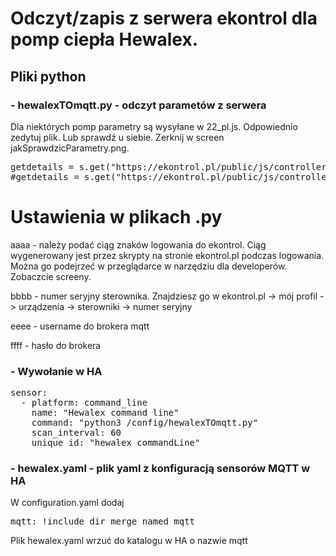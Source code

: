 # Odczyt/zapis z serwera ekontrol dla pomp ciepła Hewalex.

<h2> Pliki python</h2>



<h3> - hewalexTOmqtt.py - odczyt parametów z serwera</h3>

Dla niektórych pomp parametry są wysyłane w 22_pl.js. Odpowiednio zedytuj plik. Lub sprawdź u siebie. Zerknij w screen jakSprawdzicParametry.png.

<pre>getdetails = s.get("https://ekontrol.pl/public/js/controllers_map/26_pl.js")
#getdetails = s.get("https://ekontrol.pl/public/js/controllers_map/22_pl.js")</pre>


# Ustawienia w plikach .py

aaaa - należy podać ciąg znaków logowania do ekontrol. Ciąg wygenerowany jest przez skrypty na stronie ekontrol.pl podczas logowania. Można go podejrzeć w przeglądarce w narzędziu dla developerów. Zobaczcie screeny.

bbbb - numer seryjny sterownika. Znajdziesz go w ekontrol.pl -> mój profil -> urządzenia -> sterowniki -> numer seryjny

eeee - username do brokera mqtt

ffff - hasło do brokera

<h3> - Wywołanie w HA </h3>

<pre>
sensor:
  - platform: command_line
    name: "Hewalex command line"
    command: "python3 /config/hewalexTOmqtt.py"
    scan_interval: 60
    unique_id: "hewalex_commandLine"
</pre>

<h3> - hewalex.yaml - plik yaml z konfiguracją sensorów MQTT w HA</h3>

W configuration.yaml dodaj 
<pre>mqtt: !include_dir_merge_named mqtt</pre>

Plik hewalex.yaml wrzuć do katalogu w HA o nazwie mqtt

